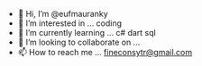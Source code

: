 - 👋 Hi, I’m @eufmauranky
- 👀 I’m interested in ... coding
- 🌱 I’m currently learning ... c# dart sql 
- 💞️ I’m looking to collaborate on ...
- 📫 How to reach me ...
fineconsytr@gmail.com
<!---
H.E.L.L.O W.O.R.L.D
--->

